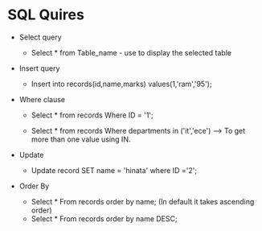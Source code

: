 # SQL Quires

- Select query
    - Select * from Table_name - use to display the selected table

- Insert query
    - Insert into records(id,name,marks) values(1,'ram','95');

- Where clause
    - Select * from records Where ID = '1';

    - Select * from records Where departments in ('it','ece') --> To get more than one value using IN.

- Update
    - Update record SET name = 'hinata' where ID ='2';

- Order By 
    - Select * From records order by name; (In default it takes ascending order)
    - Select * From records order by name DESC;